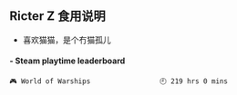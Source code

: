 ## Ricter Z 食用说明
- 喜欢猫猫，是个冇猫孤儿

<!-- steam-box start -->
#### - Steam playtime leaderboard
```text
🎮 World of Warships                 🕘 219 hrs 0 mins
```
<!-- Powered by https://github.com/YouEclipse/steam-box . -->
<!-- steam-box end -->
